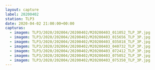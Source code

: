 ```yaml
---
layout: capture
label: 20200402
station: TLP3
date: 2020-04-02 21:00:00+00:00
capturas:
  - imagem: TLP3/2020/202004/20200402/M20200403_011052_TLP_3P.jpg
  - imagem: TLP3/2020/202004/20200402/M20200403_015656_TLP_3P.jpg
  - imagem: TLP3/2020/202004/20200402/M20200403_035818_TLP_3P.jpg
  - imagem: TLP3/2020/202004/20200402/M20200403_040732_TLP_3P.jpg
  - imagem: TLP3/2020/202004/20200402/M20200403_072412_TLP_3P.jpg
  - imagem: TLP3/2020/202004/20200402/M20200403_075052_TLP_3P.jpg
  - imagem: TLP3/2020/202004/20200402/M20200403_075350_TLP_3P.jpg
---
```

